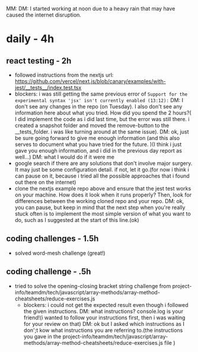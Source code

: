 MM: DM: I started working at noon due to a heavy rain that may have caused the internet disruption.
# daily - 4h

## react testing - 2h
* followed instructions from the nextjs url: https://github.com/vercel/next.js/blob/canary/examples/with-jest/__tests__/index.test.tsx
* blockers: i was still getting the same previous error of `Support for the experimental syntax 'jsx' isn't currently enabled (13:12):`
DM: I don't see any changes in the repo (on Tuesday). I also don't see any information here about what you tried. How did you spend the 2 hours?( I did implement the code as i did last time, but the error was still there. i created a snapshot folder and moved the remove-button to the __tests_folder. i was like turning around at the same issue). DM: ok, just be sure going forward to give me enough information (and this also serves to document what you have tried for the future. )(I think i just gave you enough information, and i did in the previous day report as well...)
DM: what I would do if it were me
* google search if there are any solutions that don't involve major surgery. It may just be some configuration detail. if not, let it go.(for now i think i can pause on it, because i tried all the possible approaches that i found out there on the internet)
* clone the nextjs example repo above and ensure that the jest test works on your machine. How does it look when it runs properly? Then, look for differences between the working cloned repo and your repo. DM: ok, you can pause, but keep in mind that the next step when you're really stuck often is to implement the most simple version of what you want to do, such as I suggested at the start of this line.(ok)

## coding challenges - 1.5h

* solved word-mesh challenge (great!)
## coding challenge - .5h
* tried to solve the opening-closing bracket string challenge from project-info/teamdm/tech/javascript/array-methods/array-method-cheatsheets/reduce-exercises.js
  * blockers: i could not get the expected result even though i followed the given instructions. DM: what instructions? console.log is your friend!(i wanted to follow your instructions first, then i was waiting for your review on that) DM: ok but I asked which instructions as I don';t kow what instructions you are referring to.(the instructions you gave in the project-info/teamdm/tech/javascript/array-methods/array-method-cheatsheets/reduce-exercises.js file )

## 
